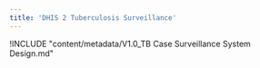 ```yaml
---
title: 'DHIS 2 Tuberculosis Surveillance'
---
```

<!--DHIS2-SECTION-ID:index-->

!INCLUDE "content/metadata/V1.0_TB Case Surveillance System Design.md"
